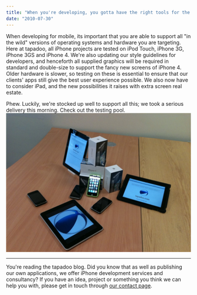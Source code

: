 ```yaml
---
title: "When you're developing, you gotta have the right tools for the job"
date: "2010-07-30"
---
```


When developing for mobile, its important that you are able to support all "in the wild" versions of operating systems and hardware you are targeting. Here at tapadoo, all iPhone projects are tested on iPod Touch, iPhone 3G, iPhone 3GS and iPhone 4. We're also updating our style guidelines for developers, and henceforth all supplied graphics will be required in standard and double-size to support the fancy new screens of iPhone 4. Older hardware is slower, so testing on these is essential to ensure that our clients' apps still give the best user experience possible. We also now have to consider iPad, and the new possibilities it raises with extra screen real estate.

Phew. Luckily, we're stocked up well to support all this; we took a serious delivery this morning. Check out the testing pool. ![IMG_0748](images/IMG_07481-1024x768.jpg "IMG_0748")

* * *

You're reading the tapadoo blog. Did you know that as well as publishing our own applications, we offer iPhone development services and consultancy? If you have an idea, project or something you think we can help you with, please get in touch through [our contact page](https://tapadoo.wpengine.com/contact/).
